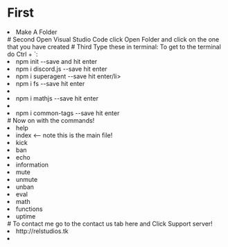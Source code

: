 # First
<li>Make A Folder</li>
# Second
Open Visual Studio Code click Open Folder and click on the one that you have created
# Third
Type these in terminal: To get to the terminal do Ctrl + `:
<li>npm init --save and hit enter</li>
<li>npm i discord.js --save hit enter</li>
<li>npm i superagent --save hit enter/li>
<li>npm i fs --save hit enter<li>
<li>npm i mathjs --save hit enter<li>
<li>npm i common-tags --save hit enter</li>
# Now on with the commands!
<li>help</li>
<li>index <-- note this is the main file!</li>
<li>kick</li>
<li>ban</li>
<li>echo</li>
<li>information</li>
<li>mute</li>
<li>unmute</li>
<li>unban</li>
<li>eval</li>
<li>math</li>
<li>functions</li>
<li>uptime</li>
# To contact me go to the contact us tab here and Click Support server! 
<li>http://relstudios.tk<li>
